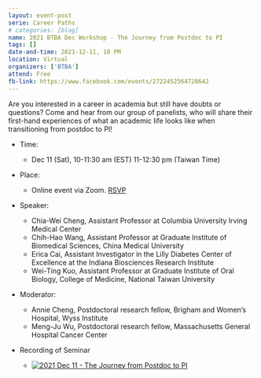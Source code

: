 ```yaml
---
layout: event-post
serie: Career Paths
# categories: [blog]
name: 2021 BTBA Dec Workshop - The Journey from Postdoc to PI
tags: []
date-and-time: 2021-12-11, 10 PM 
location: Virtual
organizers: ['BTBA']
attend: Free
fb-link: https://www.facebook.com/events/2722452564728642
---
```


Are you interested in a career in academia but still have doubts or questions? Come and hear from our group of panelists, who will share their first-hand experiences of what an academic life looks like when transitioning from postdoc to PI!

- Time:
    - Dec 11 (Sat), 10-11:30 am (EST) 11-12:30 pm (Taiwan Time)
- Place:
    - Online event via Zoom. [RSVP](https://l.facebook.com/l.php?u=https%3A%2F%2Fharvard.zoom.us%2Fmeeting%2Fregister%2FtJ0odO2vqDkuH9wOsY67qnbXvcNaHdYZMZO8%3Ffbclid%3DIwAR3F1Zra2SYFkaKWob5BwsdWArj-RKD9Cp0x3uX_wOBmHDo1GXZpmgCpUUY&h=AT2hgqWjVwbfek0OdcxXp_wnLv0HtC-uO_7XIHLbiM9izIBLhDy7TF4rdha3XrOGFfp9NlHbVb2ZpPqh48hwIX1o7MZ3LqRrPfrQ8xr5sDjxl4fmpbj-K4LE3UwREJdmqYuloHto2Q&__tn__=q&c[0]=AT3tEz8VfHgMV6fFtHAr7s5ZALzsqrqBsrAObvdN-Xy4SaEVXjRI46pucE1FTGyzw9IuuegP-gvOt4Hfh2xx2XLJKTSK2GpS4KBud72hlh7qwP_IHG4yF7uob6pcumBN54SqAXDTySi49OPb0Ayio-me)
- Speaker:
    - Chia-Wei Cheng, Assistant Professor at Columbia University Irving Medical Center
    - Chih-Hao Wang, Assistant Professor at Graduate Institute of Biomedical Sciences, China Medical University
    - Erica Cai, Assistant Investigator in the Lilly Diabetes Center of Excellence at the Indiana Biosciences Research Institute
    - Wei-Ting Kuo, Assistant Professor at Graduate Institute of Oral Biology, College of Medicine, National Taiwan University
- Moderator:
    - Annie Cheng, Postdoctoral research fellow, Brigham and Women’s Hospital, Wyss Institute
    - Meng-Ju Wu, Postdoctoral research fellow, Massachusetts General Hospital Cancer Center

- Recording of Seminar
    - [![2021 Dec 11 - The Journey from Postdoc to PI](https://yt-embed.herokuapp.com/embed?v=9wb31MztWIU)](https://www.youtube.com/watch?v=9wb31MztWIU "2021 Dec 11 - The Journey from Postdoc to PI")